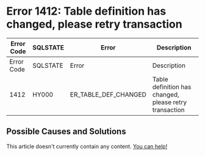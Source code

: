 
# Error 1412: Table definition has changed, please retry transaction


| Error Code | SQLSTATE | Error | Description |
| --- | --- | --- | --- |
| Error Code | SQLSTATE | Error | Description |
| 1412 | HY000 | ER_TABLE_DEF_CHANGED | Table definition has changed, please retry transaction |




## Possible Causes and Solutions


This article doesn't currently contain any content. [You can help!](/kb/en/writing-and-editing-knowledge-base-articles/)

